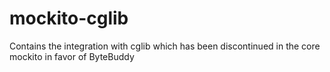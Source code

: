 # mockito-cglib
Contains the integration with cglib which has been discontinued in the core mockito in favor of ByteBuddy
